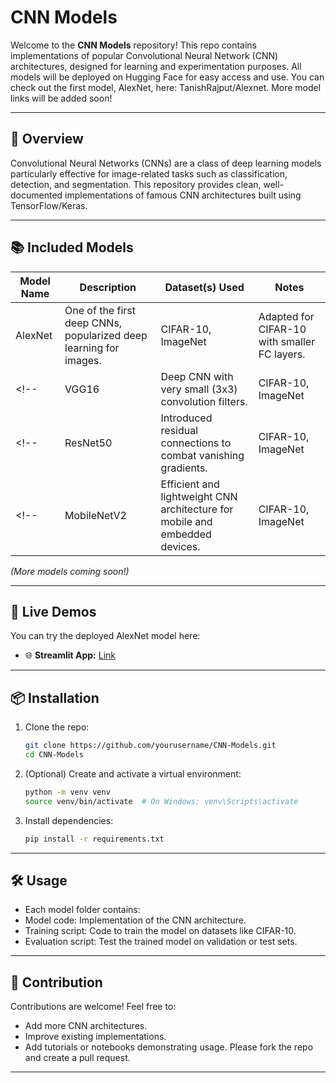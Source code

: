 # CNN Models

Welcome to the **CNN Models** repository! This repo contains implementations of popular Convolutional Neural Network (CNN) architectures, designed for learning and experimentation purposes.
All models will be deployed on Hugging Face for easy access and use. You can check out the first model, AlexNet, here: TanishRajput/Alexnet. More model links will be added soon!

---

## 🚀 Overview

Convolutional Neural Networks (CNNs) are a class of deep learning models particularly effective for image-related tasks such as classification, detection, and segmentation. This repository provides clean, well-documented implementations of famous CNN architectures built using TensorFlow/Keras.

---

## 📚 Included Models

| Model Name  | Description                                         | Dataset(s) Used        | Notes                                   |
|-------------|-----------------------------------------------------|-----------------------|-----------------------------------------|
| AlexNet     | One of the first deep CNNs, popularized deep learning for images. | CIFAR-10, ImageNet    | Adapted for CIFAR-10 with smaller FC layers. |
<!-- | VGG16       | Deep CNN with very small (3x3) convolution filters. | CIFAR-10, ImageNet    | Standard architecture for many tasks.  | -->
<!-- | ResNet50    | Introduced residual connections to combat vanishing gradients. | CIFAR-10, ImageNet    | Powerful architecture for deep networks. | -->
<!-- | MobileNetV2 | Efficient and lightweight CNN architecture for mobile and embedded devices. | CIFAR-10, ImageNet    | Great for resource-constrained environments. | -->

*(More models coming soon!)*

---

## 🔗 Live Demos

You can try the deployed AlexNet model here:

- 🌐 **Streamlit App:** [Link](https://cnn-models-dhuwwjq428nsujvkbmrvd3.streamlit.app)

--- 

## 📦 Installation

1. Clone the repo:
   ```bash
   git clone https://github.com/yourusername/CNN-Models.git
   cd CNN-Models
   `````
2. (Optional) Create and activate a virtual environment:
    ```bash
    python -m venv venv
    source venv/bin/activate  # On Windows: venv\Scripts\activate
    `````
3. Install dependencies:
    ```bash
    pip install -r requirements.txt
    `````

---

## 🛠 Usage
- Each model folder contains:
- Model code: Implementation of the CNN architecture.
- Training script: Code to train the model on datasets like CIFAR-10.
- Evaluation script: Test the trained model on validation or test sets.

---

## 🤝 Contribution
Contributions are welcome! Feel free to:
- Add more CNN architectures.
- Improve existing implementations.
- Add tutorials or notebooks demonstrating usage.
Please fork the repo and create a pull request.

---

<!-- ## 📄 License
This repository is licensed under the MIT License. See the LICENSE file for details. -->
